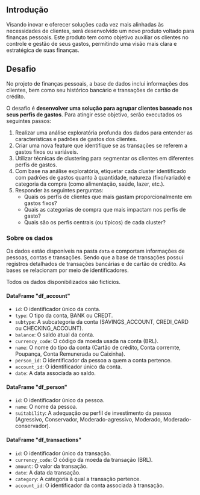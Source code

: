 ## Introdução

Visando inovar e oferecer soluções cada vez mais alinhadas às necessidades de clientes, será desenvolvido um novo produto voltado para finanças pessoais.
Este produto tem como objetivo auxiliar os clientes no controle e gestão de seus gastos, permitindo uma visão mais clara e estratégica de suas finanças.

## Desafio

No projeto de finanças pessoais, a base de dados inclui informações dos clientes, bem como seu histórico bancário e transações de cartão de crédito.

O desafio é **desenvolver uma solução para agrupar clientes baseado nos seus perfis de gastos**.
Para atingir esse objetivo, serão executados os seguintes passos:

1. Realizar uma análise exploratória profunda dos dados para entender as características e padrões de gastos dos clientes.
2. Criar uma nova feature que identifique se as transações se referem a gastos fixos ou variáveis.
3. Utilizar técnicas de clustering para segmentar os clientes em diferentes perfis de gastos.
4. Com base na análise exploratória, etiquetar cada cluster identificado com padrões de gastos quanto à quantidade, natureza (fixo/variado) e categoria da compra (como alimentação, saúde, lazer, etc.).
5. Responder às seguintes perguntas:
   - Quais os perfis de clientes que mais gastam proporcionalmente em gastos fixos?
   - Quais as categorias de compra que mais impactam nos perfis de gasto?
   - Quais são os perfis centrais (ou típicos) de cada cluster?

### Sobre os dados

Os dados estão disponíveis na pasta `data` e comportam informações de pessoas, contas e transações.
Sendo que a base de transações possui registros detalhados de transações bancárias e de cartão de crédito.
As bases se relacionam por meio de identificadores. 

Todos os dados disponibilizados são fictícios.

#### DataFrame "df_account"
- `id`: O identificador único da conta.
- `type`: O tipo da conta, BANK ou CREDT.
- `subtype`: A subcategoria da conta (SAVINGS_ACCOUNT, CREDI_CARD ou CHECKING_ACCOUNT).
- `balance`: O saldo atual da conta.
- `currency_code`: O código da moeda usada na conta (BRL).
- `name`: O nome do tipo da conta (Cartão de crédito, Conta corremte, Poupança, Conta Remunerada ou Caixinha).
- `person_id`: O identificador da pessoa a quem a conta pertence.
- `account_id`: O identificador único da conta.
- `date`: A data associada ao saldo.

#### DataFrame "df_person"
- `id`: O identificador único da pessoa.
- `name`: O nome da pessoa.
- `suitability`: A adequação ou perfil de investimento da pessoa (Agressivo, Conservador, Moderado-agressivo, Moderado, Moderado-conservador).

#### DataFrame "df_transactions"
- `id`: O identificador único da transação.
- `currency_code`: O código da moeda da transação (BRL).
- `amount`: O valor da transação.
- `date`: A data da transação.
- `category`: A categoria à qual a transação pertence.
- `account_id`: O identificador da conta associada à transação.